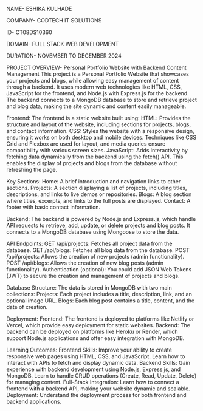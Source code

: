 NAME- ESHIKA KULHADE

COMPANY- CODTECH IT SOLUTIONS

ID- CT08DS10360

DOMAIN- FULL STACK WEB DEVELOPMENT

DURATION- NOVEMBER TO DECEMBER 2024

PROJECT OVERVIEW-
Personal Portfolio Website with Backend Content Management
This project is a Personal Portfolio Website that showcases your projects and blogs, while allowing easy management of content through a backend. It uses modern web technologies like HTML, CSS, JavaScript for the frontend, and Node.js with Express.js for the backend. The backend connects to a MongoDB database to store and retrieve project and blog data, making the site dynamic and content easily manageable.



Frontend:
The frontend is a static website built using:
HTML: Provides the structure and layout of the website, including sections for projects, blogs, and contact information.
CSS: Styles the website with a responsive design, ensuring it works on both desktop and mobile devices. Techniques like CSS Grid and Flexbox are used for layout, and media queries ensure compatibility with various screen sizes.
JavaScript: Adds interactivity by fetching data dynamically from the backend using the fetch() API. This enables the display of projects and blogs from the database without refreshing the page.

Key Sections:
Home: A brief introduction and navigation links to other sections.
Projects: A section displaying a list of projects, including titles, descriptions, and links to live demos or repositories.
Blogs: A blog section where titles, excerpts, and links to the full posts are displayed.
Contact: A footer with basic contact information.

Backend:
The backend is powered by Node.js and Express.js, which handle API requests to retrieve, add, update, or delete projects and blog posts. It connects to a MongoDB database using Mongoose to store the data.

API Endpoints:
GET /api/projects: Fetches all project data from the database.
GET /api/blogs: Fetches all blog data from the database.
POST /api/projects: Allows the creation of new projects (admin functionality).
POST /api/blogs: Allows the creation of new blog posts (admin functionality).
Authentication (optional): You could add JSON Web Tokens (JWT) to secure the creation and management of projects and blogs.

Database Structure:
The data is stored in MongoDB with two main collections:
Projects: Each project includes a title, description, link, and an optional image URL.
Blogs: Each blog post contains a title, content, and the date of creation.

Deployment:
Frontend: The frontend is deployed to platforms like Netlify or Vercel, which provide easy deployment for static websites.
Backend: The backend can be deployed on platforms like Heroku or Render, which support Node.js applications and offer easy integration with MongoDB.

Learning Outcomes:
Frontend Skills: Improve your ability to create responsive web pages using HTML, CSS, and JavaScript. Learn how to interact with APIs to fetch and display dynamic data.
Backend Skills: Gain experience with backend development using Node.js, Express.js, and MongoDB. Learn to handle CRUD operations (Create, Read, Update, Delete) for managing content.
Full-Stack Integration: Learn how to connect a frontend with a backend API, making your website dynamic and scalable.
Deployment: Understand the deployment process for both frontend and backend applications.
